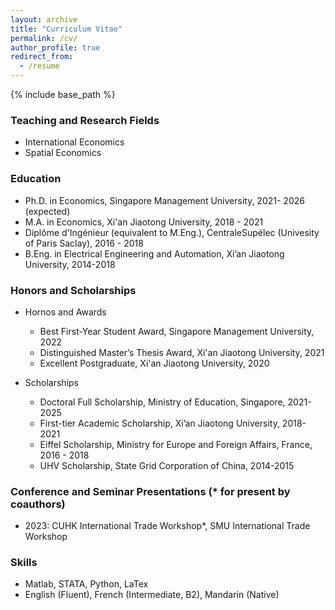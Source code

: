 ```yaml
---
layout: archive
title: "Curriculum Vitae"
permalink: /cv/
author_profile: true
redirect_from:
  - /resume
---
```


{% include base_path %}

### Teaching and Research Fields
  - International Economics
  - Spatial Economics

### Education

- Ph.D. in Economics, Singapore Management University, 2021- 2026 (expected)
- M.A. in Economics, Xi'an Jiaotong University, 2018 - 2021
- Diplôme d'Ingénieur (equivalent to M.Eng.), CentraleSupélec (Univesity of Paris Saclay), 2016 - 2018
- B.Eng. in Electrical Engineering and Automation, Xi’an Jiaotong University, 2014-2018

### Honors and Scholarships
- Hornos and Awards
  - Best First-Year Student Award, Singapore Management University, 2022
  - Distinguished Master’s Thesis Award, Xi'an Jiaotong University, 2021
  - Excellent Postgraduate, Xi'an Jiaotong University, 2020
 
- Scholarships
  - Doctoral Full Scholarship, Ministry of Education, Singapore, 2021-2025
  - First-tier Academic Scholarship, Xi’an Jiaotong University, 2018-2021
  - Eiffel Scholarship, Ministry for Europe and Foreign Affairs, France, 2016 - 2018
  - UHV Scholarship, State Grid Corporation of China, 2014-2015

### Conference and Seminar Presentations (* for present by coauthors)
- 2023: CUHK International Trade Workshop*, SMU International Trade Workshop

### Skills
- Matlab, STATA, Python, LaTex
- English (Fluent), French (Intermediate, B2), Mandarin (Native)
